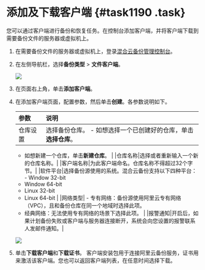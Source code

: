 # 添加及下载客户端 {#task1190 .task}

您可以通过客户端进行备份和恢复任务。在控制台添加客户端，并将客户端下载到需要备份文件的服务器或虚拟机上。

1.  在需要备份文件的服务器或虚拟机上，登录[混合云备份管理控制台](https://hbr.console.aliyun.com)。 
2.  在左侧导航栏，选择**备份类型** \> **文件客户端**。 

    ![](http://static-aliyun-doc.oss-cn-hangzhou.aliyuncs.com/assets/img/40342/154138338721140_zh-CN.png)

3.  在页面右上角，单击**添加客户端**。 
4.  在添加客户端页面，配置参数，然后单击**创建**。各参数说明如下。 

    |参数|说明|
    |:-|:-|
    |仓库设置|选择备份仓库。    -   如想选择一个已创建好的仓库，单击**选择仓库**。
    -   如想新建一个仓库，单击**新建仓库**。
|
    |仓库名称|选择或者重新输入一个新的仓库名称。|
    |客户端名称|为此客户端命名。仓库名称不得超过32个字节。|
    |软件平台|选择备份源使用的系统。混合云备份支持以下四种平台：    -   Window 32-bit
    -   Window 64-bit
    -   Linux 32-bit
    -   Linux 64-bit
|
    |网络类型|     -   专有网络：备份源使用阿里云专有网络（VPC），且和备份仓库在同一个地域时选择此项。
    -   经典网络：无法使用专有网络的场景下选择此项。
 |
    |报警通知|开启后，如果计划备份失败或客户端与服务器连接断开，系统会向您设置的报警联系人发邮件通知。|

    ![](http://static-aliyun-doc.oss-cn-hangzhou.aliyuncs.com/assets/img/40342/154138338721141_zh-CN.png)

5.  单击**下载客户端**和**下载证书**。 客户端安装包用于连接阿里云备份服务，证书用来激活该客户端。您也可以返回客户端列表，在任意时间选择下载。

